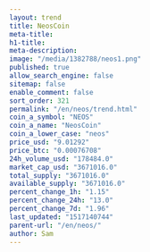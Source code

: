```yaml
---
layout: trend
title: NeosCoin
meta-title: 
h1-title: 
meta-description: 
image: "/media/1382788/neos1.png"
published: true
allow_search_engine: false
sitemap: false
enable_comment: false
sort_order: 321
permalink: "/en/neos/trend.html"
coin_a_symbol: "NEOS"
coin_a_name: "NeosCoin"
coin_a_lower_case: "neos"
price_usd: "9.01292"
price_btc: "0.00076708"
24h_volume_usd: "178484.0"
market_cap_usd: "3671016.0"
total_supply: "3671016.0"
available_supply: "3671016.0"
percent_change_1h: "1.15"
percent_change_24h: "13.0"
percent_change_7d: "1.96"
last_updated: "1517140744"
parent-url: "/en/neos/"
author: Sam
---
```


